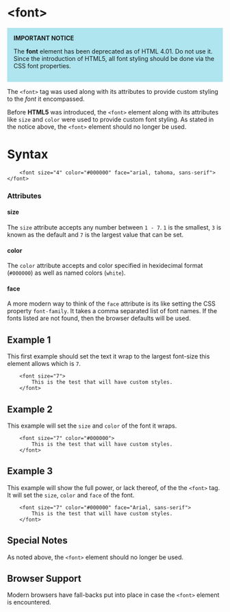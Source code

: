 # \<font>

<div style="background-color:#AEE5EF; padding: 15px;">
<strong>IMPORTANT NOTICE</strong>
<p>The <strong>font</strong> element has been deprecated as of HTML 4.01. Do not use it. Since the introduction of HTML5, all font styling should be done via the CSS font properties.</p>
</div>

The `<font>` tag was used along with its attributes to provide custom styling to the *font* it encompassed.

Before **HTML5** was introduced, the `<font>` element along with its attributes like `size` and `color` were used to provide custom font styling. As stated in the notice above, the `<font>` element should no longer be used.


# Syntax

```
	<font size="4" color="#000000" face="arial, tahoma, sans-serif"></font>
```

### Attributes

#### size

The `size` attribute accepts any number between `1 - 7`. `1` is the smallest, `3` is known as the default and `7` is the largest value that can be set.

#### color

The `color` attribute accepts and color specified in hexidecimal format (`#000000`) as well as named colors (`white`).

#### face

A more modern way to think of the `face` attribute is its like setting the CSS property `font-family`. It takes a comma separated list of font names. If the fonts listed are not found, then the browser defaults will be used.

## Example 1

This first example should set the text it wrap to the largest font-size this element allows which is `7`.

```
	<font size="7">
		This is the test that will have custom styles.
	</font>
```

## Example 2

This example will set the `size` and `color` of the font it wraps.

```
	<font size="7" color="#000000">
		This is the test that will have custom styles.
	</font>
```

## Example 3

This example will show the full power, or lack thereof, of the the `<font>` tag. It will set the `size`, `color` and `face` of the font. 

```
	<font size="7" color="#000000" face="Arial, sans-serif">
		This is the test that will have custom styles.
	</font>
```

## Special Notes

As noted above, the `<font>` element should no longer be used.

## Browser Support

Modern browsers have fall-backs put into place in case the `<font>` element is encountered.
